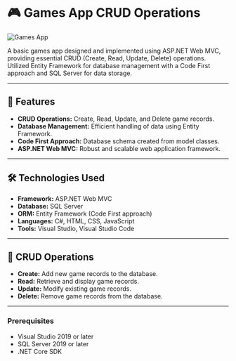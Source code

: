 # 🎮 Games App CRUD Operations

![Games App](https://media.cnn.com/api/v1/images/stellar/prod/i-stock-1287493837-1.jpg?c=16x9&q=h_653,w_1160,c_fill/f_webp)

A basic games app designed and implemented using ASP.NET Web MVC, providing essential CRUD (Create, Read, Update, Delete) operations. Utilized Entity Framework for database management with a Code First approach and SQL Server for data storage.

---

## 🚀 Features

- **CRUD Operations:** Create, Read, Update, and Delete game records.
- **Database Management:** Efficient handling of data using Entity Framework.
- **Code First Approach:** Database schema created from model classes.
- **ASP.NET Web MVC:** Robust and scalable web application framework.

---

## 🛠️ Technologies Used

- **Framework:** ASP.NET Web MVC
- **Database:** SQL Server
- **ORM:** Entity Framework (Code First approach)
- **Languages:** C#, HTML, CSS, JavaScript
- **Tools:** Visual Studio, Visual Studio Code

---

## 🔧 CRUD Operations

- **Create:** Add new game records to the database.
- **Read:** Retrieve and display game records.
- **Update:** Modify existing game records.
- **Delete:** Remove game records from the database.

---

### Prerequisites

- Visual Studio 2019 or later
- SQL Server 2019 or later
- .NET Core SDK
